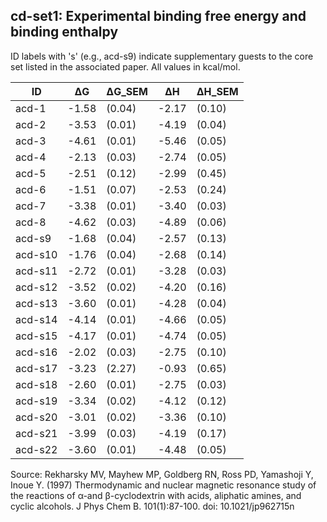 ## cd-set1: Experimental binding free energy and binding enthalpy
ID labels with 's' (e.g., acd-s9) indicate supplementary guests to the core set listed in the associated paper. All values in kcal/mol.

| ID        | ΔG    | ΔG_SEM | ΔH    | ΔH_SEM |
|-----------|-------|--------|-------|--------|
| acd-1     | -1.58 | (0.04) | -2.17 | (0.10) |
| acd-2     | -3.53 | (0.01) | -4.19 | (0.04) |
| acd-3     | -4.61 | (0.01) | -5.46 | (0.05) |
| acd-4     | -2.13 | (0.03) | -2.74 | (0.05) |
| acd-5     | -2.51 | (0.12) | -2.99 | (0.45) |
| acd-6     | -1.51 | (0.07) | -2.53 | (0.24) |
| acd-7     | -3.38 | (0.01) | -3.40 | (0.03) |
| acd-8     | -4.62 | (0.03) | -4.89 | (0.06) |
| acd-s9    | -1.68 | (0.04) | -2.57 | (0.13) |
| acd-s10   | -1.76 | (0.04) | -2.68 | (0.14) |
| acd-s11   | -2.72 | (0.01) | -3.28 | (0.03) |
| acd-s12   | -3.52 | (0.02) | -4.20 | (0.16) |
| acd-s13   | -3.60 | (0.01) | -4.28 | (0.04) |
| acd-s14   | -4.14 | (0.01) | -4.66 | (0.05) |
| acd-s15   | -4.17 | (0.01) | -4.74 | (0.05) |
| acd-s16   | -2.02 | (0.03) | -2.75 | (0.10) |
| acd-s17   | -3.23 | (2.27) | -0.93 | (0.65) |
| acd-s18   | -2.60 | (0.01) | -2.75 | (0.03) |
| acd-s19   | -3.34 | (0.02) | -4.12 | (0.12) |
| acd-s20   | -3.01 | (0.02) | -3.36 | (0.10) |
| acd-s21   | -3.99 | (0.03) | -4.19 | (0.17) |
| acd-s22   | -3.60 | (0.01) | -4.48 | (0.05) |

Source: Rekharsky MV, Mayhew MP, Goldberg RN, Ross PD, Yamashoji Y, Inoue Y. (1997) Thermodynamic and nuclear magnetic resonance study of the reactions of α-and β-cyclodextrin with acids, aliphatic amines, and cyclic alcohols. J Phys Chem B. 101(1):87-100. doi: 10.1021/jp962715n

